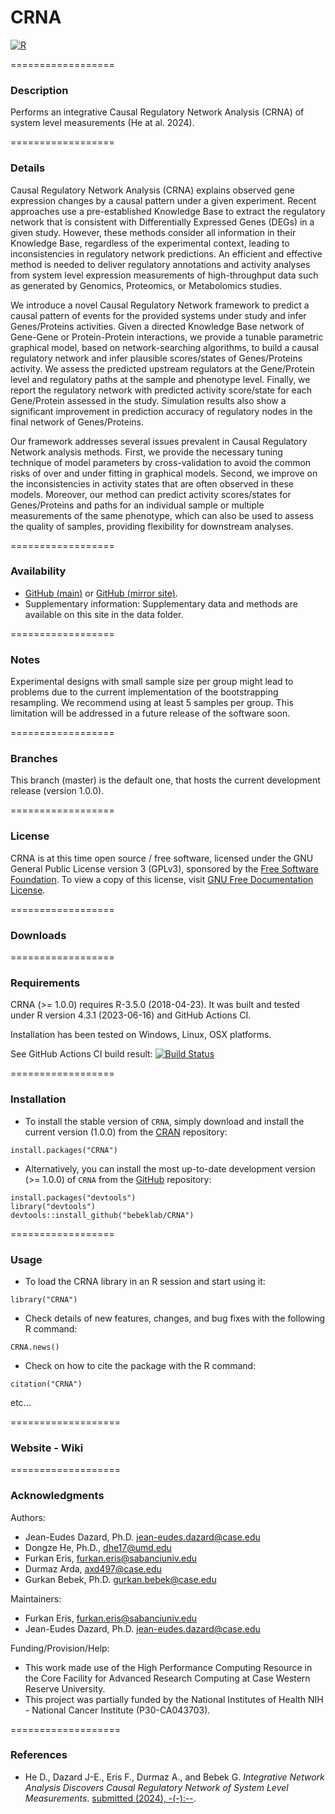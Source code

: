 # CRNA
[![R](https://github.com/bebeklab/CRNA/actions/workflows/r.yml/badge.svg)](https://github.com/bebeklab/CRNA/actions/workflows/r.yml)


==================
### Description

Performs an integrative Causal Regulatory Network Analysis (CRNA) of system level measurements (He at al. 2024).


==================
### Details

Causal Regulatory Network Analysis (CRNA) explains observed gene expression changes by a causal pattern under a given experiment. 
Recent approaches use a pre-established Knowledge Base to extract the regulatory network that is consistent with Differentially 
Expressed Genes (DEGs) in a given study. However, these methods consider all information in their Knowledge Base, regardless of 
the experimental context, leading to inconsistencies in regulatory network predictions. An efficient and effective method is needed 
to deliver regulatory annotations and activity analyses from system level expression measurements of high-throughput data such as 
generated by Genomics, Proteomics, or Metabolomics studies. 

We introduce a novel Causal Regulatory Network framework to predict a causal pattern of events for the provided systems under study 
and infer Genes/Proteins activities. Given a directed Knowledge Base network of Gene-Gene or Protein-Protein interactions, we provide 
a tunable parametric graphical model, based on network-searching algorithms, to build a causal regulatory network and infer plausible 
scores/states of Genes/Proteins activity. We assess the predicted upstream regulators at the Gene/Protein level and regulatory paths 
at the sample and phenotype level. Finally, we report the regulatory network with predicted activity score/state for each Gene/Protein 
assessed in the study. Simulation results also show a significant improvement in prediction accuracy of regulatory nodes in the final 
network of Genes/Proteins. 

Our framework addresses several issues prevalent in Causal Regulatory Network analysis methods. First, we provide the necessary tuning 
technique of model parameters by cross-validation to avoid the common risks of over and under fitting in graphical models. Second, 
we improve on the inconsistencies in activity states that are often observed in these models. Moreover, our method can predict activity 
scores/states for Genes/Proteins and paths for an individual sample or multiple measurements of the same phenotype, which can also be 
used to assess the quality of samples, providing flexibility for downstream analyses.

==================
### Availability

* [GitHub (main)](https://github.com/bebeklab/CRNA) or [GitHub (mirror site)](https://github.com/jedazard/CRNA).
* Supplementary information: Supplementary data and methods are available on this site in the data folder.

==================
### Notes

Experimental designs with small sample size per group might lead to problems due to the current implementation of the bootstrapping resampling. We recommend using at least 5 samples per group. This limitation will be addressed in a future release of the software soon.

==================
### Branches

This branch (master) is the  default one, that hosts the current development release (version 1.0.0).

==================
### License

CRNA is at this time open source / free software, licensed under the GNU General Public License version 3 (GPLv3), 
sponsored by the [Free Software Foundation](https://www.fsf.org/). To view a copy of this license, visit 
[GNU Free Documentation License](https://www.gnu.org/licenses/gpl-3.0.html).

==================
### Downloads


==================
### Requirements

CRNA (>= 1.0.0) requires R-3.5.0 (2018-04-23). It was built and tested under R version 4.3.1 (2023-06-16) and GitHub Actions CI. 

Installation has been tested on Windows, Linux, OSX platforms. 

See GitHub Actions CI build result:
[![Build Status](https://travis-ci.org/jedazard/CRNA.png?branch=master)](https://travis-ci.org/jedazard/CRNA)


==================
### Installation

* To install the stable version of `CRNA`, simply download and install the current version (1.0.0) from the [CRAN](https://CRAN.R-project.org/package=CRNA) 
repository:

```{r}
install.packages("CRNA")
```

* Alternatively, you can install the most up-to-date development version (>= 1.0.0) of `CRNA` from the [GitHub](https://github.com/jedazard/CRNA) repository:

```{r}
install.packages("devtools")
library("devtools")
devtools::install_github("bebeklab/CRNA")
```

==================
### Usage

* To load the CRNA library in an R session and start using it:

```{r}
library("CRNA")
```

* Check details of new features, changes, and bug fixes with the following R command:

```{r}
CRNA.news()
```

* Check on how to cite the package with the R command:

```{r}
citation("CRNA")
```

etc...


===================
### Website - Wiki


===================
### Acknowledgments

Authors: 
   + Jean-Eudes Dazard, Ph.D. <jean-eudes.dazard@case.edu>
   + Dongze He, Ph.D., <dhe17@umd.edu>
   + Furkan Eris, <furkan.eris@sabanciuniv.edu>
   + Durmaz Arda, <axd497@case.edu>
   + Gurkan Bebek, Ph.D. <gurkan.bebek@case.edu>

Maintainers: 
   + Furkan Eris, <furkan.eris@sabanciuniv.edu>
   + Jean-Eudes Dazard, Ph.D. <jean-eudes.dazard@case.edu>

Funding/Provision/Help:   
   + This work made use of the High Performance Computing Resource in the Core Facility for Advanced Research Computing at Case Western Reserve University. 
   + This project was partially funded by the National Institutes of Health NIH - National Cancer Institute (P30-CA043703).


===================
### References

   + He D., Dazard J-E., Eris F., Durmaz A., and Bebek G. 
   *Integrative Network Analysis Discovers Causal Regulatory Network of System Level Measurements*. 
   [submitted (2024), -(-):--]().
